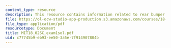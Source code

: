 ```yaml
---
content_type: resource
description: This resource contains information related to rear bumper.
file: https://ol-ocw-studio-app-production.s3.amazonaws.com/courses/18-02sc-multivariable-calculus-fall-2010/c77745b9eb93ee503a5e7f914907804b_MIT18_02SC_exam1sol.pdf
file_type: application/pdf
resourcetype: Document
title: MIT18_02SC_exam1sol.pdf
uid: c77745b9-eb93-ee50-3a5e-7f914907804b
---
```

